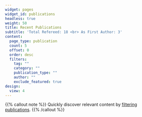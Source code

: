 ```yaml
---
widget: pages
widget_id: publications
headless: true
weight: 50
title: Recent Publications
subtitle: 'Total Refereed: 18 <br> As First Author: 3'
content:
  page_type: publication
  count: 5
  offset: 0
  order: desc
  filters:
    tag: ""
    category: ""
    publication_type: ""
    author: ""
    exclude_featured: true
design:
  view: 4
---
```


{{% callout note %}}
Quickly discover relevant content by [filtering publications](./publication/).
{{% /callout %}}
